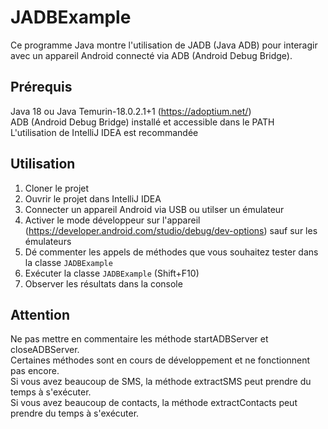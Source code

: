 # JADBExample

Ce programme Java montre l'utilisation de JADB (Java ADB) pour interagir avec un appareil Android connecté via ADB (Android Debug Bridge).

## Prérequis
Java 18 ou Java Temurin-18.0.2.1+1 (https://adoptium.net/)  
ADB (Android Debug Bridge) installé et accessible dans le PATH  
L'utilisation de IntelliJ IDEA est recommandée

## Utilisation
1. Cloner le projet
2. Ouvrir le projet dans IntelliJ IDEA
3. Connecter un appareil Android via USB ou utilser un émulateur
4. Activer le mode développeur sur l'appareil (https://developer.android.com/studio/debug/dev-options) sauf sur les émulateurs
5. Dé commenter les appels de méthodes que vous souhaitez tester dans la classe `JADBExample`
6. Exécuter la classe `JADBExample` (Shift+F10)
7. Observer les résultats dans la console

## Attention
Ne pas mettre en commentaire les méthode startADBServer et closeADBServer.  
Certaines méthodes sont en cours de développement et ne fonctionnent pas encore.  
Si vous avez beaucoup de SMS, la méthode extractSMS peut prendre du temps à s'exécuter.  
Si vous avez beaucoup de contacts, la méthode extractContacts peut prendre du temps à s'exécuter.  